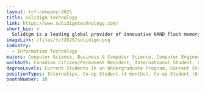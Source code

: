 ```yaml
---
layout: tcf-company-2025
title: Solidigm Technology
link: https://www.solidigmtechnology.com/
short_bio: >
  Solidigm is a leading global provider of innovative NAND flash memory solutions. Solidigm technology unlocks data's unlimited potential for customers, enabling them to fuel human advancement. Originating from the sale of Intel's NAND and SSD business, Solidigm became a standalone U.S. subsidiary of semiconductor leader SK hynix in December 2021. Headquartered in Rancho Cordova, California, Solidigm is powered by the inventiveness of team members in 13 locations around the world.
imageLink: /files/tcf2025/solidigm.png
industry:
  - Information Technology
majors: Computer Science, Business & Computer Science, Computer Engineering, Electrical Engineering, Engineering Physics, Mechanical Engineering, Biomedical Engineering
workAuth: Canadian Citizen/Permanent Resident, International Student, US Citizen, All
degreeLevels: Current Students in an Undergraduate Program, Current Students in a Masters Program, Current Students in a Phd Program, Graduated with an Undergraduate Degree, Graduated with a Graduate Degree (Masters or Phd)
positionTypes: Internships, Co-op Student (4 months), Co-op Student (8+ months), Recent Graduate, Full-time
boothNumber: 30
---
```


